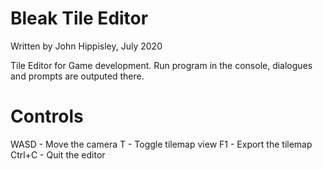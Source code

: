 # Bleak Tile Editor
Written by John Hippisley, July 2020

Tile Editor for Game development. 
Run program in the console, dialogues and prompts are outputed there. 

# Controls
WASD	- Move the camera
T		- Toggle tilemap view
F1		- Export the tilemap
Ctrl+C	- Quit the editor	
